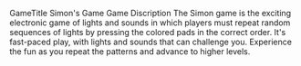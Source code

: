 GameTitle
  Simon's Game
Game Discription
  The Simon game is the exciting electronic game of lights and sounds in which players must repeat random sequences of lights by pressing the colored pads in the        correct order. It's fast-paced play, with lights and sounds that can challenge you. Experience the fun as you repeat the patterns and advance to higher levels.
  
